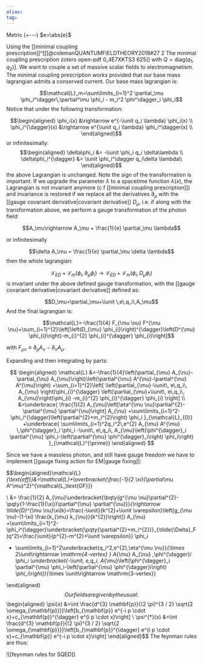 ```yaml
---
alias:
tag:
---
```


Metric (+---)
$e=\abs{e}$


Using the [[minimal coupling prescription]]^[[[@colemanQUANTUMFIELDTHEORY2018#27 2 The minimal coupling prescription zotero open-pdf 0_4E7XKTS3 625]] with $Q=\text{diag}(q_1,q_2)$]. We want to couple a set of massive scalar fields to electromagnetism. The minimal coupling prescription works provided that our base mass lagrangian admits a conserved current.
Our base mass lagrangian is: 

$$\mathcal{L}_m=\sum\limits_{i=1}^2 \partial_\mu \phi_i^\dagger\,\partial^\mu \phi_i - m_i^2 \phi^\dagger_i \phi_i$$
Notice that under the following transformation:

$$\begin{aligned}
\phi_i(x) &\rightarrow e^{-\iunit q_i \lambda} \phi_i(x) \\
\phi_i^{\dagger}(x) &\rightarrow e^{\iunit q_i \lambda} \phi_i^\dagger(x) \\
\end{aligned}$$
or infinitesimally:
$$\begin{aligned}
\delta\phi_i &= -\iunit  \phi_i q_i \delta\lambda \\
\delta\phi_i^{\dagger} &= \iunit  \phi_i^\dagger q_i\delta \lambda\\
\end{aligned}$$
the above Lagrangian is unchanged. Note the sign of the transformation is important. If we upgrade the parameter $\lambda$ to a spacetime function $\lambda(x)$, the Lagrangian is not invariant anymore (c.f [[minimal coupling prescription]]) and invariance is restored if we replace all the derivatives $\partial_\mu$ with the [[gauge covariant derivative|covariant derivative]] $D_\mu$, i.e. if along with the transformation above, we perform a gauge transformation of the photon field:

$$A_\mu\rightarrow A_\mu + \frac{1}{e} \partial_\mu \lambda$$

or infinitesimally

$$\delta A_\mu = \frac{1}{e} \partial_\mu \delta \lambda$$
then the whole lagrangian: 

$$\mathcal{L}_{ED}+\mathcal{L}_{m}(\phi_i,\partial_\mu \phi_i)\rightarrow \mathcal{L}_{ED}+\mathcal{L}_{m}(\phi_i,D_\mu \phi_i)$$
is invariant under the above defined gauge transformation, with the [[gauge covariant derivative|covariant derivative]] defined as:

$$D_\mu=\partial_\mu+\iunit \,e\,q_i\,A_\mu$$
And the final lagrangian is:


$$\mathcal{L}=-\frac{1}{4} F_{\mu \nu} F^{\mu \nu}+\sum_{i=1}^{2}\left[\left(D_{\mu} \phi_{i}\right)^{\dagger}\left(D^{\mu} \phi_{i}\right)-m_{i}^{2} \phi_{i}^{\dagger} \phi_{i}\right]$$

with $F_{\mu \nu} \equiv \partial_{\mu} A_{\nu}-\partial_{\nu} A_{\mu}$.

Expanding and then integrating by parts:

$$
\begin{aligned}
\mathcal{L} &=-\frac{1}{4}\left(\partial_{\mu} A_{\nu}-\partial_{\nu} A_{\mu}\right)\left(\partial^{\mu} A^{\nu}-\partial^{\nu} A^{\mu}\right)
+\sum_{i=1}^{2}\left[
    \left(\partial_{\mu}-\iunit\, e\,q_i\, A_{\mu} \right)\phi_{i}^{\dagger}
    \left(\partial_{\mu}+\iunit\, e\,q_i\, A_{\mu}\right)\phi_{i}
    -m_{i}^{2} \phi_{i}^{\dagger} \phi_{i}
    \right]
 \\
&=\underbrace{
    \frac{1}{2} A_{\mu}\left[\eta^{\mu \nu}\partial^{2}-\partial^{\mu} \partial^{\nu}\right] A_{\nu}
    +\sum\limits_{i=1}^2-\phi_i^{\dagger}\left(\partial^{2}+m_i^{2}\right) \phi_i
    }_{\mathcal{L}_{0}}
+\underbrace{
    \sum\limits_{i=1}^2q_i^2\,e^{2} A_{\mu} A^{\mu} \,\phi^{\dagger}_i \phi_i
    -\iunit\, e\,q_i\, A_{\mu}\left(\phi^{\dagger}_i \partial^{\mu} \phi_i-\left(\partial^{\mu} \phi^{\dagger}_i\right) \phi_i\right)
    }_{\mathcal{L}^{\prime}}
\end{aligned}
$$

Since we have a massless photon, and still have gauge freedom we have to implement [[gauge fixing action for EM|gauge fixing]]:

$$\begin{aligned}\mathcal{L}_{\text{eff}}&=\mathcal{L}+\overbracket{\frac{-1}{2 \xi}(\partial_\mu A^\mu)^2}^{\mathcal{L_\text{GF}}}

 \\
&=
    \frac{1}{2} A_{\mu}\underbracket{\bqty{g^{\mu \nu}\partial^{2}-\pqty{1-\frac{1}{\xi}}\partial^{\mu} \partial^{\nu}}}_{\rightarrow \tilde{D}^{\mu \nu}_\xi(k)=\frac{-\iunit}{k^{2}+\iunit \varepsilon}\left[g_{\mu \nu}-(1-\xi) \frac{k_{\mu} k_{\nu}}{k^{2}}\right]} A_{\nu}
    +\sum\limits_{i=1}^2-\phi_i^{\dagger}\underbracket{\pqty{\partial^{2}+m_i^{2}}}_{\tilde{\Delta}_F(q^2)=\frac{\iunit}{p^{2}-m^{2}+\iunit \varepsilon}} \phi_i
    
+
    \sum\limits_{i=1}^2\underbracket{q_i^2\,e^{2}\,\eta^{\mu \nu}}_{\times 2\iunit\rightarrow \mathrm{4-vertex} } A_{\mu} A_{\nu} \,\phi^{\dagger}_i \phi_i
    \underbracket{-\iunit\, e\,q_i\, A_{\mu}\left(\phi^{\dagger}_i \partial^{\mu} \phi_i-\left(\partial^{\mu} \phi^{\dagger}_i\right) \phi_i\right)}_{\times \iunit\rightarrow \mathrm{3-vertex}}
    
\end{aligned}$$
Our fields are given by the usual:
$$
\begin{aligned}
\psi(x) &=\int \frac{d^{3} \mathbf{p}}{(2 \pi)^{3 / 2} \sqrt{2 \omega_{\mathbf{p}}}}\left[b_{\mathbf{p}} e^{-i p \cdot x}+c_{\mathbf{p}}^{\dagger} e^{i p \cdot x}\right] \\
\psi^{*}(x) &=\int \frac{d^{3} \mathbf{p}}{(2 \pi)^{3 / 2} \sqrt{2 \omega_{\mathbf{p}}}}\left[b_{\mathbf{p}}^{\dagger} e^{i p \cdot x}+c_{\mathbf{p}} e^{-i p \cdot x}\right]
\end{aligned}$$
The  feynman rules are thus:

![[feynman rules for SQED]]